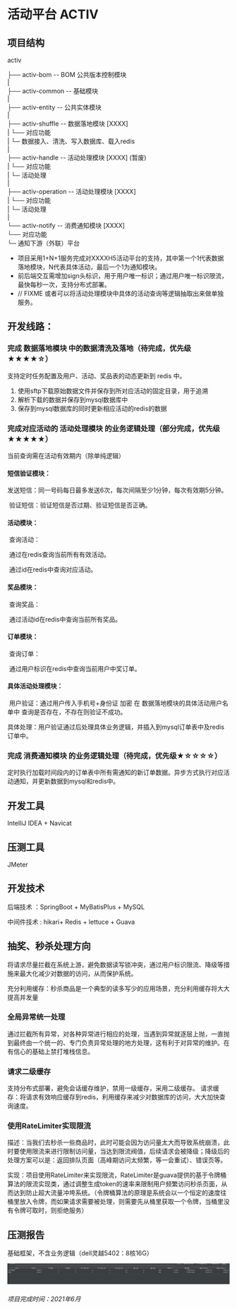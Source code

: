 # 活动平台  ACTIV



## 项目结构

 activ

├── activ-bom                             -- BOM 公共版本控制模块
<br>
|
<br>
├── activ-common                     -- 基础模块
<br>
|
<br>
├── activ-entity                           -- 公共实体模块
<br>
|
<br>
├── activ-shuffle                         -- 数据落地模块 [XXXX]
<br>
|    └── 对应功能
<br>
|           └─ 数据接入、清洗、写入数据库、载入redis
<br>
|
<br>
├── activ-handle                         -- 活动处理模块 [XXXX]   (暂废)
<br>
|    └── 对应功能
<br>
|           └─ 活动处理
<br>
|
<br>
├── activ-operation                    -- 活动处理模块 [XXXX]
<br>
|    └── 对应功能
<br>
|           └─ 活动处理
<br>
|
<br>
└── activ-notify                           -- 消费通知模块 [XXXX]
<br>
     └── 对应功能
<br>
             └─ 通知下游（外联）平台
<br>



* 项目采用1+N+1服务完成对XXXXH5活动平台的支持，其中第一个1代表数据落地模块，N代表具体活动，最后一个1为通知模块。
* 前后端交互需增加sign头标识，用于用户唯一标识；通过用户唯一标识限流，最快每秒一次，支持分布式部署。
* // FIXME 或者可以将活动处理模块中具体的活动查询等逻辑抽取出来做单独服务。



## 开发线路：

### 完成 数据落地模块 中的数据清洗及落地（待完成，优先级★★★★☆）

支持定时任务配置及用户、活动、奖品表的动态更新到 redis 中。

1. 使用sftp下载原始数据文件并保存到所对应活动的固定目录，用于追溯
2. 解析下载的数据并保存到mysql数据库中
3. 保存到mysql数据库的同时更新相应活动的redis的数据

### 完成对应活动的 活动处理模块 的业务逻辑处理（部分完成，优先级★★★★★）

当前查询需在活动有效期内（除单纯逻辑）

#### 短信验证模块：

​	发送短信：同一号码每日最多发送6次，每次间隔至少1分钟，每次有效期5分钟。

​	验证短信：验证短信是否过期、验证短信是否正确。

#### 活动模块：

​	查询活动：

​		通过在redis查询当前所有有效活动。

​		通过id在redis中查询对应活动。

#### 奖品模块：

​	查询奖品：

​		通过活动id在redis中查询当前所有奖品。

#### 订单模块：

​	查询订单：

​		通过用户标识在redis中查询当前用户中奖订单。

#### 具体活动处理模块：

​	用户验证：通过用户传入手机号+身份证 加密 在 数据落地模块的具体活动用户名单中 查询是否存在，不存在则验证不成功。

​	具体处理：用户验证通过后处理具体业务逻辑，并插入到mysql订单表中及redis订单中。

### 完成 消费通知模块 的业务逻辑处理（待完成，优先级★☆☆☆☆）

定时执行加载时间段内的订单表中所有需通知的新订单数据。异步方式执行对应活动通知，并更新数据到mysql和redis中。



## 开发工具

IntelliJ IDEA + Navicat 



## 压测工具

JMeter



## 开发技术

后端技术 ：SpringBoot + MyBatisPlus + MySQL

中间件技术 : hikari+ Redis + lettuce + Guava



## 抽奖、秒杀处理方向

将请求尽量拦截在系统上游，避免数据读写锁冲突，通过用户标识限流、降级等措施来最大化减少对数据的访问，从而保护系统。

充分利用缓存：秒杀商品是一个典型的读多写少的应用场景，充分利用缓存将大大提高并发量

### 全局异常统一处理

通过拦截所有异常，对各种异常进行相应的处理，当遇到异常就逐层上抛，一直抛到最终由一个统一的、专门负责异常处理的地方处理，这有利于对异常的维护。在有信心的基础上禁打堆栈信息。

### 请求二级缓存

支持分布式部署，避免会话缓存维护，禁用一级缓存，采用二级缓存。
请求缓存：将请求有效响应缓存到redis，利用缓存来减少对数据库的访问，大大加快查询速度。

### 使用RateLimiter实现限流

描述：当我们去秒杀一些商品时，此时可能会因为访问量太大而导致系统崩溃，此时要使用限流来进行限制访问量，当达到限流阀值，后续请求会被降级；降级后的处理方案可以是：返回排队页面（高峰期访问太频繁，等一会重试）、错误页等。

实现：项目使用RateLimiter来实现限流，RateLimiter是guava提供的基于令牌桶算法的限流实现类，通过调整生成token的速率来限制用户频繁访问秒杀页面，从而达到防止超大流量冲垮系统。（令牌桶算法的原理是系统会以一个恒定的速度往桶里放入令牌，而如果请求需要被处理，则需要先从桶里获取一个令牌，当桶里没有令牌可取时，则拒绝服务）



## 压测报告

基础框架，不含业务逻辑（dell灵越5402：8核16G）

![基础框架压测](assets/1.png)



###### 项目完成时间：2021年6月
